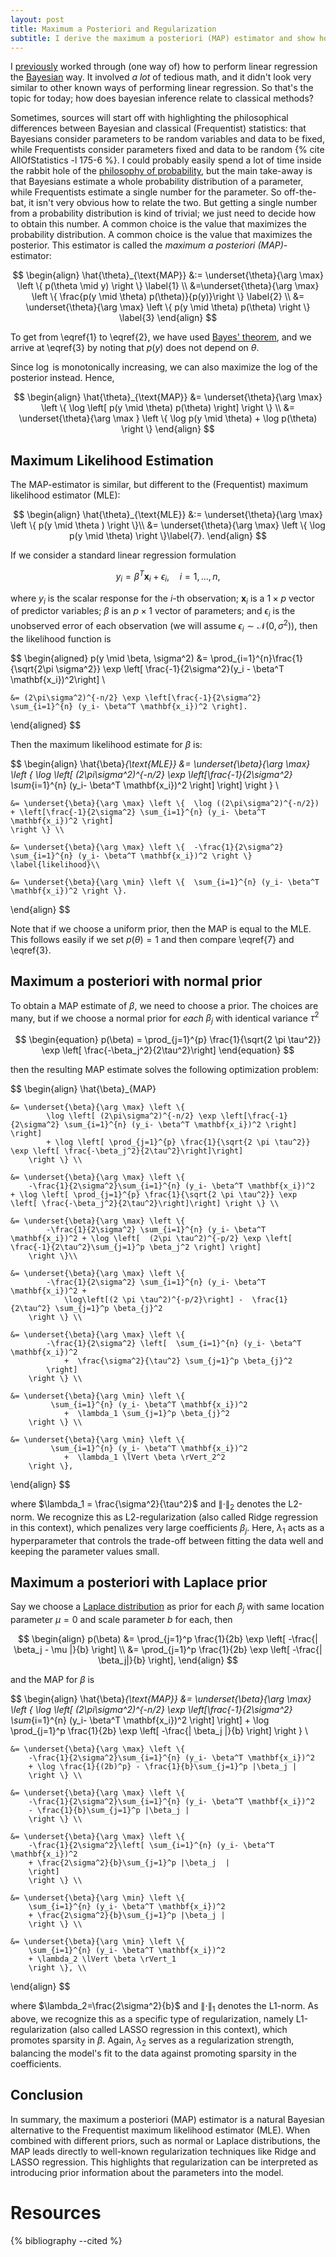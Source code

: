 ```yaml
---
layout: post
title: Maximum a Posteriori and Regularization
subtitle: I derive the maximum a posteriori (MAP) estimator and show how, under different prior choices, MAP estimation leads naturally to L2-regularization (Ridge regression) with a normal prior and L1-regularization (LASSO regression) with a Laplace prior.
---
```

I [previously]({{site.baseurl}}/blog/bayesian-linear-regression) worked through (one way of) how to perform linear regression the [Bayesian]({{site.baseurl}}/blog/bayesian-inference) way. It involved *a lot* of tedious math, and it didn't look very similar to other known ways of performing linear regression. So that's the topic for today; how does bayesian inference relate to classical methods?

Sometimes, sources will start off with highlighting the philosophical differences between Bayesian and classical (Frequentist) statistics: that Bayesians consider parameters to be random variables and data to be fixed, while Frequentists consider parameters fixed and data to be random {% cite AllOfStatistics -l 175-6 %}. I could probably easily spend a lot of time inside the rabbit hole of the [philosophy of probability](https://plato.stanford.edu/entries/probability-interpret/), but the main take-away is that Bayesians estimate a whole probability distribution of a parameter, while Frequentists estimate a single number for the parameter. So off-the-bat, it isn't very obvious how to relate the two. But getting a single number from a probability distribution is kind of trivial; we just need to decide how to obtain this number. A common choice is the value that maximizes the probability distribution. A common choice is the value that maximizes the posterior. This estimator is called the *maximum a posteriori (MAP)*-estimator:

$$
\begin{align}
\hat{\theta}_{\text{MAP}} &:= \underset{\theta}{\arg \max} \left \{ p(\theta \mid y) \right \} \label{1} \\ 
    &=\underset{\theta}{\arg \max} \left \{ \frac{p(y \mid \theta) p(\theta)}{p(y)}\right \} \label{2} \\
    &= \underset{\theta}{\arg \max} \left \{ p(y \mid \theta) p(\theta) \right \} \label{3}
\end{align}
$$

To get from \eqref{1} to \eqref{2}, we have used [Bayes' theorem]({{site.baseurl}}/blog/bayesian-inference), and we arrive at \eqref{3} by noting that $p(y)$ does not depend on $\theta$. 

Since $\log$ is monotonically increasing, we can also maximize the log of the posterior instead. Hence,

$$
\begin{align}
\hat{\theta}_{\text{MAP}} &= \underset{\theta}{\arg \max} \left \{ \log \left[ p(y \mid \theta) p(\theta) \right] \right \} \\
    &= \underset{\theta}{\arg \max } \left \{ \log p(y \mid \theta) + \log p(\theta) \right \}
\end{align}
$$

## Maximum Likelihood Estimation
The MAP-estimator is similar, but different to the (Frequentist) maximum likelihood estimator (MLE):

$$
\begin{align}
\hat{\theta}_{\text{MLE}} &:= \underset{\theta}{\arg \max} \left \{ p(y \mid \theta ) \right \}\\
    &= \underset{\theta}{\arg \max} \left \{ \log p(y \mid \theta) \right \}\label{7}.
\end{align}
$$

If we consider a standard linear regression formulation

$$
y_{i} = \beta^{T}\mathbf{x}_{i} + \epsilon_i, \quad i = 1, ..., n,
$$

where $y_{i}$ is the scalar response for the $i$-th observation; $\mathbf{x}_{i}$ is a $1 \times p$ vector of predictor variables; $\beta$ is an $p \times 1$ vector of parameters; and $\epsilon_i$ is the unobserved error of each observation (we will assume $\epsilon_i \sim\mathcal{N}(0, \sigma^2)$), then the likelihood function is

$$
\begin{aligned}
p(y \mid \beta, \sigma^2) 
	&= \prod_{i=1}^{n}\frac{1}{\sqrt{2\pi \sigma^2}} \exp \left[ \frac{-1}{2\sigma^2}(y_i - \beta^T \mathbf{x_i})^2\right] \\
	
    &= (2\pi\sigma^2)^{-n/2} \exp \left[\frac{-1}{2\sigma^2} \sum_{i=1}^{n} (y_i- \beta^T \mathbf{x_i})^2 \right].
\end{aligned}
$$

Then the maximum likelihood estimate for $\beta$ is:

$$
\begin{align}
\hat{\beta}_{\text{MLE}} 
    &= \underset{\beta}{\arg \max} \left \{ \log \left[ (2\pi\sigma^2)^{-n/2} \exp \left[\frac{-1}{2\sigma^2} \sum_{i=1}^{n} (y_i- \beta^T \mathbf{x_i})^2 \right] \right] \right \} \\

    &= \underset{\beta}{\arg \max} \left \{  \log ((2\pi\sigma^2)^{-n/2}) + \left[\frac{-1}{2\sigma^2} \sum_{i=1}^{n} (y_i- \beta^T \mathbf{x_i})^2 \right] 
    \right \} \\

    &= \underset{\beta}{\arg \max} \left \{  -\frac{1}{2\sigma^2} \sum_{i=1}^{n} (y_i- \beta^T \mathbf{x_i})^2 \right \} \label{likelihood}\\

    &= \underset{\beta}{\arg \min} \left \{  \sum_{i=1}^{n} (y_i- \beta^T \mathbf{x_i})^2 \right \}.

\end{align}
$$

Note that if we choose a uniform prior, then the MAP is equal to the MLE. This follows easily if we set $p(\theta) =1$ and then compare \eqref{7} and \eqref{3}.

## Maximum a posteriori with normal prior
To obtain a MAP estimate of $\beta$, we need to choose a prior. The choices are many, but if we choose a normal prior for *each* $\beta_j$ with identical variance $\tau^2$

$$
\begin{equation}
p(\beta) = \prod_{j=1}^{p} \frac{1}{\sqrt{2 \pi \tau^2}} \exp \left[ \frac{-\beta_j^2}{2\tau^2}\right]
\end{equation}
$$

then the resulting MAP estimate solves the following optimization problem:

$$
\begin{align}
\hat{\beta}_{MAP} 

    &= \underset{\beta}{\arg \max} \left \{ 
            \log \left[ (2\pi\sigma^2)^{-n/2} \exp \left[\frac{-1}{2\sigma^2} \sum_{i=1}^{n} (y_i- \beta^T \mathbf{x_i})^2 \right] \right] 
            + \log \left[ \prod_{j=1}^{p} \frac{1}{\sqrt{2 \pi \tau^2}} \exp \left[ \frac{-\beta_j^2}{2\tau^2}\right]\right]
        \right \} \\

    &= \underset{\beta}{\arg \max} \left \{ 
        -\frac{1}{2\sigma^2}\sum_{i=1}^{n} (y_i- \beta^T \mathbf{x_i})^2  + \log \left[ \prod_{j=1}^{p} \frac{1}{\sqrt{2 \pi \tau^2}} \exp \left[ \frac{-\beta_j^2}{2\tau^2}\right]\right] \right \} \\
    
    &= \underset{\beta}{\arg \max} \left \{ 
            -\frac{1}{2\sigma^2} \sum_{i=1}^{n} (y_i- \beta^T \mathbf{x_i})^2 + \log \left[  (2\pi \tau^2)^{-p/2} \exp \left[ \frac{-1}{2\tau^2}\sum_{j=1}^p \beta_j^2 \right] \right]
        \right \}\\

    &= \underset{\beta}{\arg \max} \left \{ 
            -\frac{1}{2\sigma^2} \sum_{i=1}^{n} (y_i- \beta^T \mathbf{x_i})^2 +
                \log\left[(2 \pi \tau^2)^{-p/2}\right] -  \frac{1}{2\tau^2} \sum_{j=1}^p \beta_{j}^2
        \right \} \\

    &= \underset{\beta}{\arg \max} \left \{ 
            -\frac{1}{2\sigma^2} \left[  \sum_{i=1}^{n} (y_i- \beta^T \mathbf{x_i})^2
                +  \frac{\sigma^2}{\tau^2} \sum_{j=1}^p \beta_{j}^2
            \right] 
        \right \} \\

    &= \underset{\beta}{\arg \min} \left \{ 
             \sum_{i=1}^{n} (y_i- \beta^T \mathbf{x_i})^2
                +  \lambda_1 \sum_{j=1}^p \beta_{j}^2
        \right \} \\
        
    &= \underset{\beta}{\arg \min} \left \{ 
             \sum_{i=1}^{n} (y_i- \beta^T \mathbf{x_i})^2
                +  \lambda_1 \lVert \beta \rVert_2^2
        \right \},
\end{align}
$$

where $\lambda_1 = \frac{\sigma^2}{\tau^2}$ and $\lVert \cdot \rVert_2$ denotes the L2-norm. We recognize this as L2-regularization (also called Ridge regression in this context), which penalizes very large coefficients $\beta_j$. Here, $\lambda_1$ acts as a hyperparameter that controls the trade-off between fitting the data well and keeping the parameter values small.

## Maximum a posteriori with Laplace prior
Say we choose a [Laplace distribution](https://en.wikipedia.org/wiki/Laplace_distribution) as prior for each $\beta_j$ with same location parameter $\mu=0$ and scale parameter $b$ for each, then

$$
\begin{align}
p(\beta) &= \prod_{j=1}^p \frac{1}{2b} \exp \left[ -\frac{| \beta_j - \mu |}{b} \right] \\
    &= \prod_{j=1}^p \frac{1}{2b} \exp \left[ -\frac{| \beta_j|}{b} \right],
\end{align}
$$

and the MAP for $\beta$ is

$$
\begin{align}
\hat{\beta}_{\text{MAP}} 
    &= \underset{\beta}{\arg \max} \left \{ 
            \log \left[ (2\pi\sigma^2)^{-n/2} \exp \left[\frac{-1}{2\sigma^2} \sum_{i=1}^{n} (y_i- \beta^T \mathbf{x_i})^2 \right] \right] 
            + \log \prod_{j=1}^p \frac{1}{2b} \exp \left[ -\frac{| \beta_j |}{b} \right]
        \right \} \\
    
    &= \underset{\beta}{\arg \max} \left \{ 
        -\frac{1}{2\sigma^2}\sum_{i=1}^{n} (y_i- \beta^T \mathbf{x_i})^2 
        + \log \frac{1}{(2b)^p} - \frac{1}{b}\sum_{j=1}^p |\beta_j |
        \right \} \\

    &= \underset{\beta}{\arg \max} \left \{ 
        -\frac{1}{2\sigma^2}\sum_{i=1}^{n} (y_i- \beta^T \mathbf{x_i})^2 
        - \frac{1}{b}\sum_{j=1}^p |\beta_j |
        \right \} \\   

    &= \underset{\beta}{\arg \max} \left \{ 
        -\frac{1}{2\sigma^2}\left[ \sum_{i=1}^{n} (y_i- \beta^T \mathbf{x_i})^2 
        + \frac{2\sigma^2}{b}\sum_{j=1}^p |\beta_j  |
        \right]
        \right \} \\ 

    &= \underset{\beta}{\arg \min} \left \{ 
        \sum_{i=1}^{n} (y_i- \beta^T \mathbf{x_i})^2 
        + \frac{2\sigma^2}{b}\sum_{j=1}^p |\beta_j |
        \right \} \\ 

    &= \underset{\beta}{\arg \min} \left \{ 
        \sum_{i=1}^{n} (y_i- \beta^T \mathbf{x_i})^2 
        + \lambda_2 \lVert \beta \rVert_1
        \right \}, \\ 

\end{align}
$$

where $\lambda_2=\frac{2\sigma^2}{b}$ and $\lVert \cdot \rVert_1$ denotes the L1-norm. As above, we recognize this as a specific type of regularization, namely L1-regularization (also called LASSO regression in this context), which promotes sparsity in $\beta$. Again, $\lambda_2$ serves as a regularization strength, balancing the model's fit to the data against promoting sparsity in the coefficients.


## Conclusion
In summary, the maximum a posteriori (MAP) estimator is a natural Bayesian alternative to the Frequentist maximum likelihood estimator (MLE). When combined with different priors, such as normal or Laplace distributions, the MAP leads directly to well-known regularization techniques like Ridge and LASSO regression. This highlights that regularization can be interpreted as introducing prior information about the parameters into the model.

# Resources
{% bibliography --cited %}